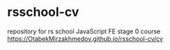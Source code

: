 # rsschool-cv
repository for rs school JavaScript FE stage 0 course
https://OtabekMirzakhmedov.github.io/rsschool-cv/cv
